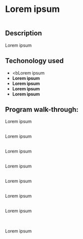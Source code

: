 <h1>Lorem ipsum</h1>

![]()

<h2>Description</h2>
Lorem ipsum
<br />

<h2>Techonology used</h2>

- <bLorem ipsum</b> 
- <b>Lorem ipsum</b>
- <b>Lorem ipsum</b>
- <b>Lorem ipsum</b>
- <b>Lorem ipsum</b>

<h2>Program walk-through:</h2>


Lorem ipsum  <br/>
 
![]()
<br />
<br />
Lorem ipsum  <br/>

![]()
<br />
<br />
Lorem ipsum  <br/>

![]()
<br />
<br />
Lorem ipsum  <br/>

![]()
<br />
<br />
Lorem ipsum  <br/>

![]()
<br />
<br />
Lorem ipsum  <br/>

![]()
<br />
<br />
Lorem ipsum
<br/>
<br />

![]()
<br />
<br />
Lorem ipsum



<!--
 ```diff
- text in red
+ text in green
! text in orange
# text in gray
@@ text in purple (and bold)@@
```
--!>
